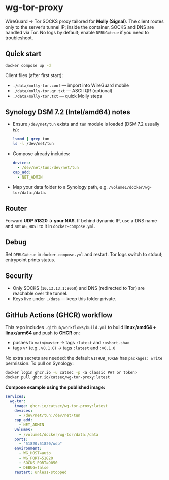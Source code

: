 # wg-tor-proxy
WireGuard → Tor SOCKS proxy tailored for **Molly (Signal)**. The client routes only to the server’s tunnel IP; inside the container, SOCKS and DNS are handled via Tor. No logs by default; enable `DEBUG=true` if you need to troubleshoot.

## Quick start
```bash
docker compose up -d
```
Client files (after first start):
- `./data/molly-tor.conf` — import into WireGuard mobile
- `./data/molly-tor.qr.txt` — ASCII QR (optional)
- `./data/molly-tor.txt` — quick Molly steps

## Synology DSM 7.2 (Intel/amd64) notes
- Ensure `/dev/net/tun` exists and `tun` module is loaded (DSM 7.2 usually is):
  ```sh
  lsmod | grep tun
  ls -l /dev/net/tun
  ```
- Compose already includes:
  ```yaml
  devices:
    - /dev/net/tun:/dev/net/tun
  cap_add:
    - NET_ADMIN
  ```
- Map your data folder to a Synology path, e.g. `/volume1/docker/wg-tor/data:/data`.

## Router
Forward **UDP 51820 → your NAS**. If behind dynamic IP, use a DNS name and set `WG_HOST` to it in `docker-compose.yml`.

## Debug
Set `DEBUG=true` in `docker-compose.yml` and restart. Tor logs switch to stdout; entrypoint prints status.

## Security
- Only SOCKS (`10.13.13.1:9050`) and DNS (redirected to Tor) are reachable over the tunnel.
- Keys live under `./data` — keep this folder private.


## GitHub Actions (GHCR) workflow
This repo includes `.github/workflows/build.yml` to build **linux/amd64 + linux/arm64** and push to **GHCR** on:
- pushes to `main`/`master` → tags `:latest` and `:<short-sha>`
- tags `v*` (e.g., `v0.1.0`) → tags `:latest` and `:v0.1.0`

No extra secrets are needed: the default `GITHUB_TOKEN` has `packages: write` permission.
To pull on Synology:
```bash
docker login ghcr.io -u catsec -p <a classic PAT or token>
docker pull ghcr.io/catsec/wg-tor-proxy:latest
```

**Compose example using the published image:**
```yaml
services:
  wg-tor:
    image: ghcr.io/catsec/wg-tor-proxy:latest
    devices:
      - /dev/net/tun:/dev/net/tun
    cap_add:
      - NET_ADMIN
    volumes:
      - /volume1/docker/wg-tor/data:/data
    ports:
      - "51820:51820/udp"
    environment:
      - WG_HOST=auto
      - WG_PORT=51820
      - SOCKS_PORT=9050
      - DEBUG=false
    restart: unless-stopped
```
